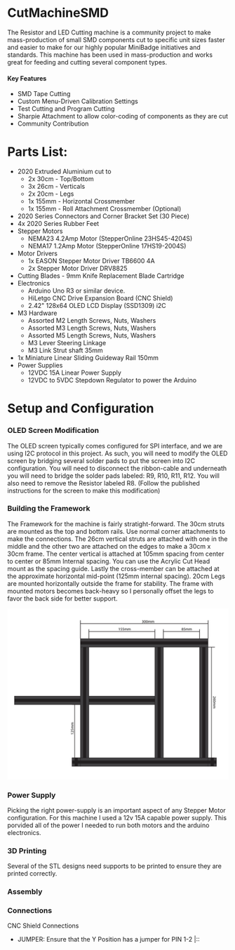 # CutMachineSMD

The Resistor and LED Cutting machine is a community project to make mass-production of small SMD components cut to specific unit sizes faster and easier to make for our highly popular MiniBadge initiatives and standards.  This machine has been used in mass-production and works great for feeding and cutting several component types.

#### Key Features
- SMD Tape Cutting
- Custom Menu-Driven Calibration Settings
- Test Cutting and Program Cutting
- Sharpie Attachment to allow color-coding of components as they are cut
- Community Contribution

# Parts List:
- 2020 Extruded Aluminium cut to
  - 2x 30cm - Top/Bottom
  - 3x 26cm - Verticals
  - 2x 20cm - Legs
  - 1x 155mm - Horizontal Crossmember
  - 1x 155mm - Roll Attachment Crossmember (Optional)
- 2020 Series Connectors and Corner Bracket Set (30 Piece)
- 4x 2020 Series Rubber Feet
- Stepper Motors
  - NEMA23 4.2Amp Motor (StepperOnline 23HS45-4204S)
  - NEMA17 1.2Amp Motor (StepperOnline 17HS19-2004S)
- Motor Drivers
  - 1x EASON Stepper Motor Driver TB6600 4A
  - 2x Stepper Motor Driver DRV8825
- Cutting Blades - 9mm Knife Replacement Blade Cartridge
- Electronics
  - Arduino Uno R3 or similar device.
  - HiLetgo CNC Drive Expansion Board (CNC Shield)
  - 2.42" 128x64 OLED LCD Display (SSD1309) i2C    
- M3 Hardware
  - Assorted M2 Length Screws, Nuts, Washers
  - Assorted M3 Length Screws, Nuts, Washers
  - Assorted M5 Length Screws, Nuts, Washers
  - M3 Lever Steering Linkage
  - M3 Link Strut shaft 35mm
- 1x Miniature Linear Sliding Guideway Rail 150mm
- Power Supplies
  - 12VDC 15A Linear Power Supply
  - 12VDC to 5VDC Stepdown Regulator to power the Arduino

# Setup and Configuration

### OLED Screen Modification
The OLED screen typically comes configured for SPI interface, and we are using I2C protocol in this project.   As such, you will need to modify the OLED screen by bridging several solder pads to put the screen into I2C configuration.   You will need to disconnect the ribbon-cable and underneath you will need to bridge the solder pads labeled: R9, R10, R11, R12.  You will also need to remove the Resistor labeled R8. (Follow the published instructions for the screen to make this modification)

### Building the Framework
The Framework for the machine is fairly stratight-forward.  The 30cm struts are mounted as the top and bottom rails.  Use normal corner attachments to make the connections.  The 26cm vertical struts are attached with one in the middle and the other two are attached on the edges to make a 30cm x 30cm frame.  The center vertical is attached at 105mm spacing from center to center or 85mm Internal spacing.  You can use the Acrylic Cut Head mount as the spacing guide.   Lastly the cross-member can be attached at the approximate horizontal mid-point (125mm internal spacing).  20cm Legs are mounted horizontally outside the frame for stability.  The frame with mounted motors becomes back-heavy so I personally offset the legs to favor the back side for better support.

![Frame Dimensions](Dimensions.png)

### Power Supply
Picking the right power-supply is an important aspect of any Stepper Motor configuration.   For this machine I used a 12v 15A capable power supply.   This porvided all of the power I needed to run both motors and the arduino electronics.

### 3D Printing
Several of the STL designs need supports to be printed to ensure they are printed correctly.

### Assembly

### Connections

CNC Shield Connections
- JUMPER:  Ensure that the Y Position has a jumper for PIN 1-2     |::
